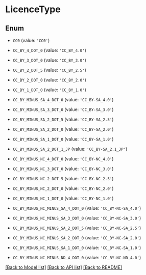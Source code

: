 # LicenceType


## Enum

* `CC0` (value: `'CC0'`)

* `CC_BY_4_DOT_0` (value: `'CC_BY_4.0'`)

* `CC_BY_3_DOT_0` (value: `'CC_BY_3.0'`)

* `CC_BY_2_DOT_5` (value: `'CC_BY_2.5'`)

* `CC_BY_2_DOT_0` (value: `'CC_BY_2.0'`)

* `CC_BY_1_DOT_0` (value: `'CC_BY_1.0'`)

* `CC_BY_MINUS_SA_4_DOT_0` (value: `'CC_BY-SA_4.0'`)

* `CC_BY_MINUS_SA_3_DOT_0` (value: `'CC_BY-SA_3.0'`)

* `CC_BY_MINUS_SA_2_DOT_5` (value: `'CC_BY-SA_2.5'`)

* `CC_BY_MINUS_SA_2_DOT_0` (value: `'CC_BY-SA_2.0'`)

* `CC_BY_MINUS_SA_1_DOT_0` (value: `'CC_BY-SA_1.0'`)

* `CC_BY_MINUS_SA_2_DOT_1_JP` (value: `'CC_BY-SA_2.1_JP'`)

* `CC_BY_MINUS_NC_4_DOT_0` (value: `'CC_BY-NC_4.0'`)

* `CC_BY_MINUS_NC_3_DOT_0` (value: `'CC_BY-NC_3.0'`)

* `CC_BY_MINUS_NC_2_DOT_5` (value: `'CC_BY-NC_2.5'`)

* `CC_BY_MINUS_NC_2_DOT_0` (value: `'CC_BY-NC_2.0'`)

* `CC_BY_MINUS_NC_1_DOT_0` (value: `'CC_BY-NC_1.0'`)

* `CC_BY_MINUS_NC_MINUS_SA_4_DOT_0` (value: `'CC_BY-NC-SA_4.0'`)

* `CC_BY_MINUS_NC_MINUS_SA_3_DOT_0` (value: `'CC_BY-NC-SA_3.0'`)

* `CC_BY_MINUS_NC_MINUS_SA_2_DOT_5` (value: `'CC_BY-NC-SA_2.5'`)

* `CC_BY_MINUS_NC_MINUS_SA_2_DOT_0` (value: `'CC_BY-NC-SA_2.0'`)

* `CC_BY_MINUS_NC_MINUS_SA_1_DOT_0` (value: `'CC_BY-NC-SA_1.0'`)

* `CC_BY_MINUS_NC_MINUS_ND_4_DOT_0` (value: `'CC_BY-NC-ND_4.0'`)

[[Back to Model list]](../README.md#documentation-for-models) [[Back to API list]](../README.md#documentation-for-api-endpoints) [[Back to README]](../README.md)


